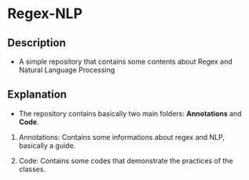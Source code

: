 # Regex-NLP
## Description
* A simple repository that contains some contents about  Regex and Natural Language Processing

## Explanation
* The repository contains basically two main folders: **Annotations** and **Code**.

1. Annotations: Contains some informations about regex and NLP, basically a guide.

2. Code: Contains some codes that demonstrate the practices of the classes.




